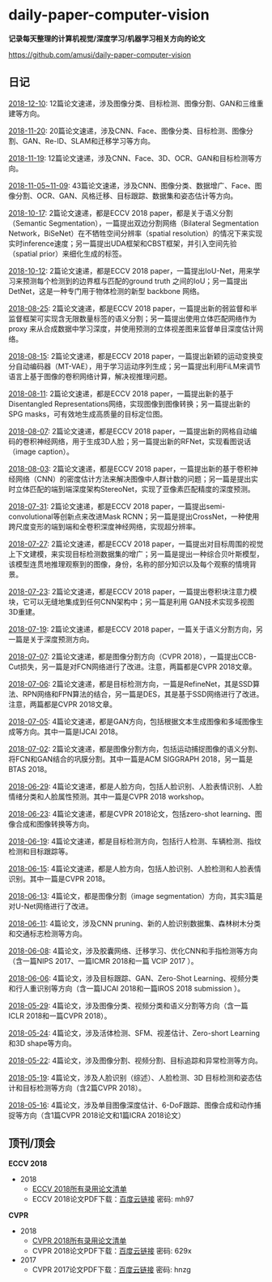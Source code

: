 # daily-paper-computer-vision
**记录每天整理的计算机视觉/深度学习/机器学习相关方向的论文**

https://github.com/amusi/daily-paper-computer-vision

## 日记

[2018-12-10](2018/12/10.md): 12篇论文速递，涉及图像分类、目标检测、图像分割、GAN和三维重建等方向。

[2018-11-20](2018/11/20.md): 20篇论文速递，涉及CNN、Face、图像分类、目标检测、图像分割、GAN、Re-ID、SLAM和迁移学习等方向。

[2018-11-19](2018/11/19.md): 12篇论文速递，涉及CNN、Face、3D、OCR、GAN和目标检测等方向。

[2018-11-05~11-09](2018/11/05-09.md): 43篇论文速递，涉及CNN、图像分类、数据增广、Face、图像分割、OCR、GAN、风格迁移、目标跟踪、数据集和姿态估计等方向。

[2018-10-17](2018/10/17.md): 2篇论文速递，都是ECCV 2018 paper，都是关于语义分割（Semantic Segmentation），一篇提出双边分割网络（Bilateral Segmentation Network，BiSeNet）在不牺牲空间分辨率（spatial resolution）的情况下来实现实时inference速度；另一篇提出UDA框架和CBST框架，并引入空间先验（spatial prior）来细化生成的标签。

[2018-10-12](2018/10/12.md): 2篇论文速递，都是ECCV 2018 paper，一篇提出IoU-Net，用来学习来预测每个检测到的边界框与匹配的ground truth 之间的IoU；另一篇提出DetNet，这是一种专门用于物体检测的新型 backbone 网络。

[2018-08-25](2018/08/25.md): 2篇论文速递，都是ECCV 2018 paper，一篇提出新的弱监督和半监督框架可实现含无限数量标签的语义分割；另一篇提出使用立体匹配网络作为proxy 来从合成数据中学习深度，并使用预测的立体视差图来监督单目深度估计网络。

[2018-08-15](2018/08/15.md): 2篇论文速递，都是ECCV 2018 paper，一篇提出新颖的运动变换变分自动编码器（MT-VAE），用于学习运动序列生成；另一篇提出利用FiLM来调节语言上基于图像的卷积网络计算，解决视推理问题。

[2018-08-11](2018/08/11.md): 2篇论文速递，都是ECCV 2018 paper，一篇提出新的基于Disentangled Representations网络，实现图像到图像转换；另一篇提出新的SPG masks，可有效地生成高质量的目标定位图。

[2018-08-07](2018/08/07.md): 2篇论文速递，都是ECCV 2018 paper，一篇提出新的网格自动编码的卷积神经网络，用于生成3D人脸；另一篇提出新的RFNet，实现看图说话（image caption）。

[2018-08-03](2018/08/03.md): 2篇论文速递，都是ECCV 2018 paper，一篇提出新的基于卷积神经网络（CNN）的密度估计方法来解决图像中人群计数的问题；另一篇是提出实时立体匹配的端到端深度架构StereoNet，实现了亚像素匹配精度的深度预测。

[2018-07-31](2018/07/31.md): 2篇论文速递，都是ECCV 2018 paper，一篇提出semi-convolutional等创新点来改进Mask RCNN；另一篇是提出CrossNet，一种使用跨尺度变形的端到端和全卷积深度神经网络，实现超分辨率。

[2018-07-27](2018/07/27.md): 2篇论文速递，都是ECCV 2018 paper，一篇提出对目标周围的视觉上下文建模，来实现目标检测数据集的增广；另一篇是提出一种综合贝叶斯模型，该模型连贯地推理观察到的图像，身份，名称的部分知识以及每个观察的情境背景。

[2018-07-23](2018/07/23.md): 2篇论文速递，都是ECCV 2018 paper，一篇提出卷积块注意力模块，它可以无缝地集成到任何CNN架构中；另一篇是利用 GAN技术实现多视图3D重建。

[2018-07-19](2018/07/19.md): 2篇论文速递，都是ECCV 2018 paper，一篇关于语义分割方向，另一篇是关于深度预测方向。

[2018-07-07](2018/07/07.md): 2篇论文速递，都是图像分割方向（CVPR 2018），一篇提出CCB-Cut损失，另一篇是对FCN网络进行了改进。注意，两篇都是CVPR 2018文章。

[2018-07-06](2018/07/06.md): 2篇论文速递，都是目标检测方向，一篇是RefineNet，其是SSD算法、RPN网络和FPN算法的结合，另一篇是DES，其是基于SSD网络进行了改进。注意，两篇都是CVPR 2018文章。

[2018-07-05](2018/07/05.md): 4篇论文速递，都是GAN方向，包括根据文本生成图像和多域图像生成等方向。其中一篇是IJCAI 2018。

[2018-07-02](2018/07/02.md): 2篇论文速递，都是图像分割方向，包括运动捕捉图像的语义分割、将FCN和GAN结合的巩膜分割。其中一篇是ACM SIGGRAPH 2018，另一篇是BTAS 2018。

[2018-06-29](2018/06/29.md): 4篇论文速递，都是人脸方向，包括人脸识别、人脸表情识别、人脸情绪分类和人脸属性预测。其中一篇是CVPR 2018 workshop。

[2018-06-23](2018/06/23.md): 4篇论文速递，都是CVPR 2018论文，包括zero-shot learning、图像合成和图像转换等方向。

[2018-06-19](2018/06/19.md): 4篇论文速递，都是目标检测方向，包括行人检测、车辆检测、指纹检测和目标跟踪等。

[2018-06-15](2018/06/15.md): 4篇论文速递，都是人脸方向，包括人脸识别、人脸检测和人脸表情识别。其中一篇是CVPR 2018。

[2018-06-13](2018/06/13.md): 4篇论文，都是图像分割（image segmentation）方向，其实3篇是对U-Net网络进行了改进。

[2018-06-11](2018/06/11.md): 4篇论文，涉及CNN pruning、新的人脸识别数据集、森林树木分类和交通标志检测等方向。

[2018-06-08](2018/06/08.md): 4篇论文，涉及胶囊网络、迁移学习、优化CNN和手指检测等方向（含一篇NIPS 2017、一篇ICMR 2018和一篇 VCIP 2017 ）。

[2018-06-06](2018/06/06.md): 4篇论文，涉及目标跟踪、GAN、Zero-Shot Learning、视频分类和行人重识别等方向（含一篇IJCAI 2018和一篇IROS 2018 submission ）。

[2018-05-29](2018/05/29.md): 4篇论文，涉及图像分类、视频分类和语义分割等方向（含一篇ICLR 2018和一篇CVPR 2018）。

[2018-05-24](2018/05/24.md): 4篇论文，涉及活体检测、SFM、视差估计、Zero-short Learning和3D shape等方向。

[2018-05-22](2018/05/22.md): 4篇论文，涉及图像分割、视频分割、目标追踪和异常检测等方向。

[2018-05-19](2018/05/19.md): 4篇论文，涉及人脸识别（综述）、人脸检测、3D 目标检测和姿态估计和目标检测等方向（含2篇CVPR 2018）。

[2018-05-16](2018/05/16.md): 4篇论文，涉及单目图像深度估计、6-DoF跟踪、图像合成和动作捕捉等方向（含1篇CVPR 2018论文和1篇ICRA 2018论文）

## 顶刊/顶会

**ECCV 2018**

- 2018
  - [ECCV 2018所有录用论文清单](http://openaccess.thecvf.com/ECCV2018.py) 
  - ECCV 2018论文PDF下载：[百度云链接](https://pan.baidu.com/s/1Mg0Kw9bepUK6_vqqVSOjNQ)   密码: mh97

**CVPR**

- 2018
  - [CVPR 2018所有录用论文清单](2018/cvpr2018-paper-list.csv) 
  - CVPR 2018论文PDF下载：[百度云链接](https://pan.baidu.com/s/1-J_TvahNVxJAsQJwP3WAOw)   密码: 629x
- 2017
  - CVPR 2017论文PDF下载：[百度云链接](https://pan.baidu.com/s/1RP1wQBFxs8BT0KBLiukxBw)   密码: hnzg
